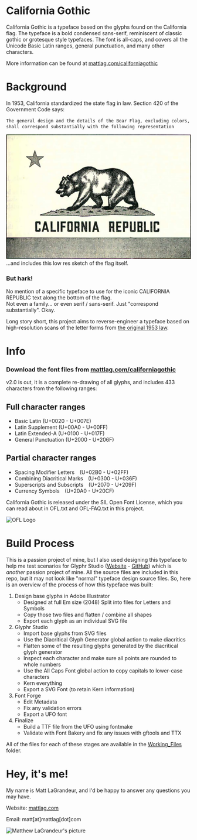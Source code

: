 # California Gothic
California Gothic is a typeface based on the glyphs found on the California flag.  The typeface is a bold condensed sans-serif, reminiscent of classic gothic or grotesque style typefaces. The font is all-caps, and covers all the Unicode Basic Latin ranges, general punctuation, and many other characters.

More information can be found at [mattlag.com/californiagothic](https://www.mattlag.com/californiagothic) 


# Background
In 1953, California standardized the state flag in law.  Section 420 of the Government Code says:

```
The general design and the details of the Bear Flag, excluding colors, 
shall correspond substantially with the following representation
```
![California Flag](https://raw.githubusercontent.com/mattlag/California-Gothic/master/img/California_Flag.png)
...and includes this low res sketch of the flag itself.  

### But hark!
No mention of a specific typeface to use for the iconic CALIFORNIA REPUBLIC text along the bottom of the flag.  
Not even a family... or even serif / sans-serif.  Just "correspond substantially". Okay.

Long story short, this project aims to reverse-engineer a typeface based on high-resolution scans
of the letter forms from [the original 1953 law](https://raw.githubusercontent.com/mattlag/California-Gothic/master/img/State_Law_Page_2639.png).


# Info
### Download the font files from [mattlag.com/californiagothic](https://www.mattlag.com/californiagothic)
v2.0 is out, it is a complete re-drawing of all glyphs, and includes 433 characters from the following ranges:
## Full character ranges
 - Basic Latin (U+0020 - U+007E)
 - Latin Supplement (U+00A0 - U+00FF)
 - Latin Extended-A (U+0100 - U+017F)
 - General Punctuation (U+2000 - U+206F)

## Partial character ranges
 - Spacing Modifier Letters (U+02B0 - U+02FF)
 - Combining Diacritical Marks (U+0300 - U+036F)
 - Superscripts and Subscripts (U+2070 - U+209F)
 - Currency Symbols (U+20A0 - U+20CF)

California Gothic is released under the SIL Open Font License, which you can read about in OFL.txt and 
OFL-FAQ.txt in this project.

![OFL Logo](https://scripts.sil.org/cms/sites/nrsi/media/OFL_logo_circ_color.png)



# Build Process
This is a passion project of mine, but I also used designing this typeface to help me test scenarios for 
Glyphr Studio ([Website](https://www.glyphrstudio.com) - [GitHub](https://github.com/glyphr-studio)) 
which is *another* passion project of mine.  All the source files are included in this repo, but it may 
not look like "normal" typeface design source files.  So, here is an overview of the process of how this 
typeface was built:

 1. Design base glyphs in Adobe Illustrator
    - Designed at full Em size (2048) Split into files for Letters and Symbols
    - Copy those two files and flatten / combine all shapes
    - Export each glyph as an individual SVG file
 3. Glyphr Studio
    - Import base glyphs from SVG files
    - Use the Diacritical Glyph Generator global action to make diacritics
    - Flatten some of the resulting glyphs generated by the diacritical glyph generator
    - Inspect each character and make sure all points are rounded to whole numbers
    - Use the All Caps Font global action to copy capitals to lower-case characters
    - Kern everything
    - Export a SVG Font (to retain Kern information)
 4. Font Forge
    - Edit Metadata
    - Fix any validation errors
    - Export a UFO font
 5. Finalize
    - Build a TTF file from the UFO using fontmake
    - Validate with Font Bakery and fix any issues with gftools and TTX

All of the files for each of these stages are available in the 
[Working_Files](https://github.com/mattlag/California-Gothic/tree/master/Working_Files) folder.


# Hey, it's me!
My name is Matt LaGrandeur, and I'd be happy to answer any questions you may have.

Website: [mattlag.com](http://www.mattlag.com/) 

Email: matt[at]mattlag[dot]com

![Matthew LaGrandeur's picture](https://1.gravatar.com/avatar/f6f7b963adc54db7e713d7bd5f4903ec?s=70)
